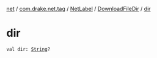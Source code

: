 [net](../../../index.md) / [com.drake.net.tag](../../index.md) / [NetLabel](../index.md) / [DownloadFileDir](index.md) / [dir](./dir.md)

# dir

`val dir: `[`String`](https://kotlinlang.org/api/latest/jvm/stdlib/kotlin/-string/index.html)`?`